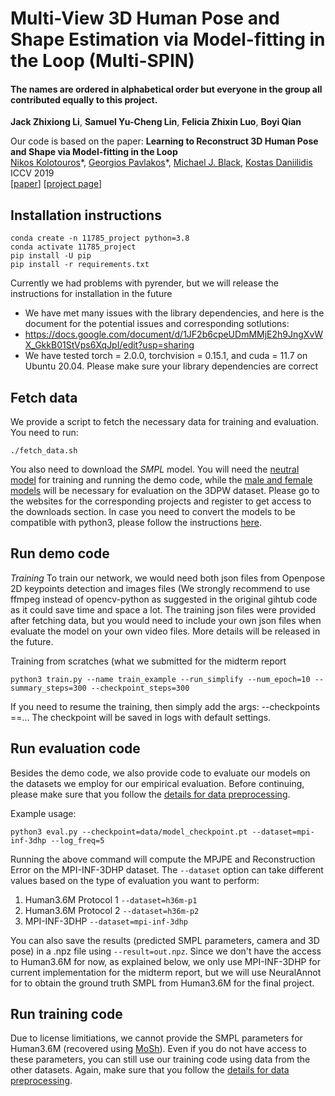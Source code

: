 # Multi-View 3D Human Pose and Shape Estimation via Model-fitting in the Loop (Multi-SPIN)

#### The names are ordered in alphabetical order but everyone in the group all contributed equally to this project. 
**Jack Zhixiong Li**,   **Samuel Yu-Cheng Lin**,   **Felicia Zhixin Luo**,   **Boyi Qian**

Our code is based on the paper: 
**Learning to Reconstruct 3D Human Pose and Shape via Model-fitting in the Loop**  
[Nikos Kolotouros](https://www.seas.upenn.edu/~nkolot/)\*, [Georgios Pavlakos](https://www.seas.upenn.edu/~pavlakos/)\*, [Michael J. Black](https://ps.is.mpg.de/~black), [Kostas Daniilidis](http://www.cis.upenn.edu/~kostas/)  
ICCV 2019  
[[paper](https://arxiv.org/pdf/1909.12828.pdf)] [[project page](https://www.seas.upenn.edu/~nkolot/projects/spin/)]

## Installation instructions
```
conda create -n 11785_project python=3.8
conda activate 11785_project
pip install -U pip
pip install -r requirements.txt
```
Currently we had problems with pyrender, but we will release the instructions for installation in the future
* We have met many issues with the library dependencies, and here is the document for the potential issues and corresponding sotlutions: 
* https://docs.google.com/document/d/1JF2b6cpeUDmMMjE2h9JngXvWX_GkkB01StVps6XqJpI/edit?usp=sharing
* We have tested torch = 2.0.0, torchvision = 0.15.1, and cuda = 11.7 on Ubuntu 20.04. Please make sure your library dependencies are correct


## Fetch data
We provide a script to fetch the necessary data for training and evaluation. You need to run:
```
./fetch_data.sh
```
You also need to download the *SMPL* model. You will need the [neutral model](http://smplify.is.tue.mpg.de) for training and running the demo code, while the [male and female models](http://smpl.is.tue.mpg.de) will be necessary for evaluation on the 3DPW dataset. Please go to the websites for the corresponding projects and register to get access to the downloads section. In case you need to convert the models to be compatible with python3, please follow the instructions [here](https://github.com/vchoutas/smplx/tree/master/tools).

## Run demo code
*Training* To train our network, we would need both json files from Openpose 2D keypoints detection and images files (We strongly recommend to use ffmpeg instead of opencv-python as suggested in the original gihtub code as it could save time and space a lot. The training json files were provided after fetching data, but you would need to include your own json files when evaluate the model on your own video files. More details will be released in the future. 

Training from scratches (what we submitted for the midterm report
```
python3 train.py --name train_example --run_simplify --num_epoch=10 --summary_steps=300 --checkpoint_steps=300
```
If you need to resume the training, then simply add the args: --checkpoints ==...
The checkpoint will be saved in logs with default settings. 

## Run evaluation code
Besides the demo code, we also provide code to evaluate our models on the datasets we employ for our empirical evaluation. Before continuing, please make sure that you follow the [details for data preprocessing](datasets/preprocess/README.md).

Example usage:
```
python3 eval.py --checkpoint=data/model_checkpoint.pt --dataset=mpi-inf-3dhp --log_freq=5
```

Running the above command will compute the MPJPE and Reconstruction Error on the MPI-INF-3DHP dataset. The ```--dataset``` option can take different values based on the type of evaluation you want to perform:
1. Human3.6M Protocol 1 ```--dataset=h36m-p1```
2. Human3.6M Protocol 2 ```--dataset=h36m-p2```
3. MPI-INF-3DHP ```--dataset=mpi-inf-3dhp```

You can also save the results (predicted SMPL parameters, camera and 3D pose) in a .npz file using ```--result=out.npz```. Since we don't have the access to Human3.6M for now, as explained below, we only use MPI-INF-3DHP for current implementation for the midterm report, but we will use NeuralAnnot for to obtain the ground truth SMPL from Human3.6M for the final project. 

## Run training code
Due to license limitiations, we cannot provide the SMPL parameters for Human3.6M (recovered using [MoSh](http://mosh.is.tue.mpg.de)). Even if you do not have access to these parameters, you can still use our training code using data from the other datasets. Again, make sure that you follow the [details for data preprocessing](datasets/preprocess/README.md).
